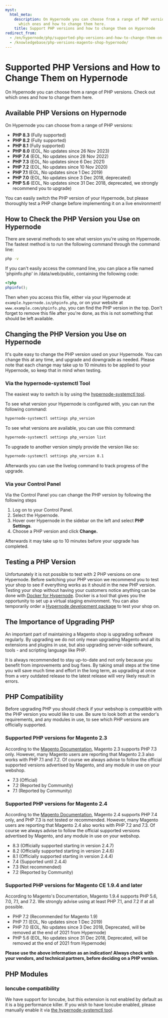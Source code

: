 ```yaml
---
myst:
  html_meta:
    description: On Hypernode you can choose from a range of PHP versions. Check out
      which ones and how to change them here.
    title: Support PHP versions and how to change them on Hypernode
redirect_from:
  - /en/hypernode/php/supported-php-versions-and-how-to-change-them-on-hypernode/
  - /knowledgebase/php-versions-magento-shop-hypernode/
---
```


<!-- source: https://support.hypernode.com/en/hypernode/php/supported-php-versions-and-how-to-change-them-on-hypernode/ -->

# Supported PHP Versions and How to Change Them on Hypernode

On Hypernode you can choose from a range of PHP versions. Check out which ones and how to change them here.

## Available PHP Versions on Hypernode

On Hypernode you can choose from a range of PHP versions:

- **PHP 8.3** (Fully supported)
- **PHP 8.2** (Fully supported)
- **PHP 8.1** (Fully supported)
- **PHP 8.0** (EOL, No updates since 26 Nov 2023)
- **PHP 7.4** (EOL, No updates since 28 Nov 2022)
- **PHP 7.3** (EOL, No updates since 6 Dec 2021)
- **PHP 7.2** (EOL, No updates since 10 Nov 2020)
- **PHP 7.1** (EOL, No updates since 1 Dec 2019)
- **PHP 7.0** (EOL, No updates since 3 Dec 2018, deprecated)
- **PHP 5.6** (EOL, No updates since 31 Dec 2018, deprecated, we strongly recommend you to upgrade)

You can easily switch the PHP version of your Hypernode, but please thoroughly test a PHP change before implementing it on a live environment!

## How to Check the PHP Version you Use on Hypernode

There are several methods to see what version you're using on Hypernode. The fastest method is to run the following command through the command line:

```bash
php -v
```

If you can't easily access the command line, you can place a file named 'phpinfo.php' in /data/web/public, containing the following code:

```php
<?php
phpinfo();
```

Then when you access this file, either via your Hypernode at `example.hypernode.io/phpinfo.php`, or on your website at `www.example.com/phpinfo.php`, you can find the PHP version in the top. Don't forget to remove this file after you're done, as this is not something that should be left available.

## Changing the PHP Version you Use on Hypernode

It's quite easy to change the PHP version used on your Hypernode. You can change this at any time, and upgrade and downgrade as needed. Please note that each change may take up to 10 minutes to be applied to your Hypernode, so keep that in mind when testing.

### Via the hypernode-systemctl Tool

The easiest way to switch is by using the [hypernode-systemctl tool](../tools/how-to-use-the-hypernode-systemctl-cli-tool.md).

To see what version your Hypernode is configured with, you can run the following command:

```bash
hypernode-systemctl settings php_version
```

To see what versions are available, you can use this command:

```bash
hypernode-systemctl settings php_version list
```

To upgrade to another version simply provide the version like so:

```bash
hypernode-systemctl settings php_version 8.1
```

Afterwards you can use the livelog command to track progress of the upgrade.

### Via your Control Panel

Via the Control Panel you can change the PHP version by following the following steps

1. Log on to your Control Panel.
1. Select the Hypernode.
1. Hover over Hypernode in the sidebar on the left and select **PHP Settings**.
1. Choose a PHP version and click **Change.**

Afterwards it may take up to 10 minutes before your upgrade has completed.

## Testing a PHP Version

Unfortunately it is not possible to test with 2 PHP versions on one Hypernode. Before switching your PHP version we recommend you to test your shop to see if everything works as it should in the new PHP version. Testing your shop without having your customers notice anything can be done with [Docker for Hypernode](../../best-practices/testing/hypernode-docker.md). Docker is a tool that gives you the opportunity to set up a virtual staging environment. You can also temporarily order a [Hypernode development package](../tools/how-to-use-hypernode-development-plans.md) to test your shop on.

## The Importance of Upgrading PHP

An important part of maintaining a Magento shop is upgrading software regularly. By upgrading we do not only mean upgrading Magento and all its extensions and plugins in use, but also upgrading server-side software, tools - and scripting language like PHP.

It is always recommended to stay up-to-date and not only because you benefit from improvements and bug fixes. By taking small steps at the time you will save much time and effort in the long term, as upgrading at once from a very outdated release to the latest release will very likely result in errors.

## PHP Compatibility

Before upgrading PHP you should check if your webshop is compatible with the PHP version you would like to use. Be sure to look both at the vendor's requirements, and any modules in use, to see which PHP versions are officially supported.

### Supported PHP versions for Magento 2.3

According to the [Magento Documentation](https://devdocs.magento.com/guides/v2.3/install-gde/system-requirements.html#php), Magento 2.3 supports PHP 7.3 only. However, many Magento users are reporting that Magento 2.3 also works with PHP 7.1 and 7.2. Of course we always advise to follow the official supported versions advertised by Magento, and any module in use on your webshop.

- 7.3 (Official)
- 7.2 (Reported by Community)
- 7.1 (Reported by Community)

### Supported PHP versions for Magento 2.4

According to the [Magento Documentation](https://devdocs.magento.com/guides/v2.4/install-gde/system-requirements.html#php), Magento 2.4 supports PHP 7.4 only, and PHP 7.3 is not tested or recommended. However, many Magento users are reporting that Magento 2.4 also works with PHP 7.2 and 7.3. Of course we always advise to follow the official supported versions advertised by Magento, and any module in use on your webshop.

- 8.3 (Officially supported starting in version 2.4.7)
- 8.2 (Officially supported starting in version 2.4.6)
- 8.1 (Officially supported starting in version 2.4.4)
- 7.4 (Supported until 2.4.4)
- 7.3 (Not recommended)
- 7.2 (Reported by Community)

### Supported PHP versions for Magento CE 1.9.4 and later

According to Magento's Documentation, Magento 1.9.4 supports PHP 5.6, 7.0, 7.1, and 7.2. We strongly advise using at least PHP 7.1, and 7.2 if at all possible.

- PHP 7.2 (Recommended for Magento 1.9)
- PHP 7.1 (EOL, No updates since 1 Dec 2019)
- PHP 7.0 (EOL, No updates since 3 Dec 2018, Deprecated, will be removed at the end of 2021 from Hypernode)
- PHP 5.6 (EOL, No updates since 31 Dec 2018, Deprecated, will be removed at the end of 2021 from Hypernode)

**Please use the above information as an indication! Always check with your vendors, and technical partners, before deciding on a PHP version.**

## PHP Modules

### Ioncube compatibility

We have support for Ioncube, but this extension is not enabled by default as it is a big performance killer. If you wish to have Ioncube enabled, please manually enable it via [the hypernode-systemctl tool](../tools/how-to-use-the-hypernode-systemctl-cli-tool.md).
